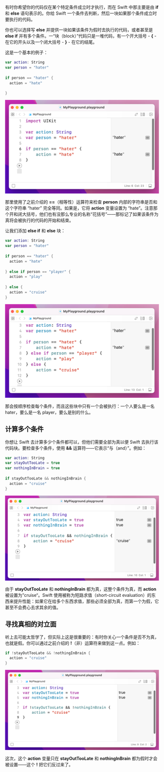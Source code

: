 有时你希望你的代码仅在某个特定条件成立时才执行，而在 Swift 中那主要是由 **if** 和 **else** 语句表示的。你给 Swift 一个条件去判断，然后一块如果那个条件成立时要执行的代码。

你也可以选择写 **else** 并提供一块如果该条件为假时去执行的代码，或者甚至是 **else if** 并有多个条件。一“块（block）”代码只是一堆代码，有一个开大括号 - **{** - 在它的开头以及一个闭大括号 - **}** - 在它的结尾。

这是一个基本的例子：

```swift
var action: String
var person = "hater"

if person == "hater" {
  action = "hate"

}
```

![Pasted image 20240122150521.png](./attachments/Pasted%20image%2020240122150521.png)


那里使用了之前介绍的 **\==**（相等性）运算符来检查 **person** 内部的字符串是否和这个字符串 “hater” 完全等同。如果是，它将 **action** 变量设置为 “hate”。注意那个开和闭大括号，他们也有没那么专业的名称“花括号”——那标记了如果该条件为真将会被执行的代码的开始和结束。

让我们添加 **else if** 和 **else** 块：

```swift
var action: String
var person = "hater"

if person == "hater" {
  action = "hate"

} else if person == "player" {
  action = "play"

} else {
  action = "cruise"
}
```

![Pasted image 20240122151029.png](./attachments/Pasted%20image%2020240122151029.png)


那会按顺序检查每个条件，而且这些块中只有一个会被执行：一个人要么是一名 hater，要么是一名 player，要么是别的什么。


## 计算多个条件
你想让 Swift 去计算多少个条件都可以，但他们需要全部为真以便 Swift 去执行该代码块。要检查多个条件，使用 **&&** 运算符——它表示“与（and）”。例如：

```swift
var action: String
var stayOutTooLate = true
var nothingInBrain = true

if stayOutTooLate && nothingInBrain {
  action = "cruise"
}
```

![Pasted image 20240122152011.png](./attachments/Pasted%20image%2020240122152011.png)


由于 **stayOutTooLate** 和 **nothingInBrain** 都为真，这整个条件为真，而 **action** 被设置为”cruise“。Swift 使用被称为短路求值（short-circuit evaluation）的东西来提升性能：如果它在给多个东西求值，那些必须全部为真，而第一个为假，它甚至不会费心去求其余的值。


## 寻找真相的对立面
听上去可能太哲学了，但实际上这是很重要的：有时你关心一个条件是否不为真，也就是假。你可以通过之前介绍的 **!**（非）运算符来做到这一点。例如：

```swift
if !stayOutTooLate && !nothingInBrain {
  action = "cruise"
}
```

![Pasted image 20240122152605.png](./attachments/Pasted%20image%2020240122152605.png)


这次，这个 **action** 变量只在 **stayOutTooLate** 和 **nothingInBrain** 都为假时才会被设置——这个 **!** 把它们反过来了。

